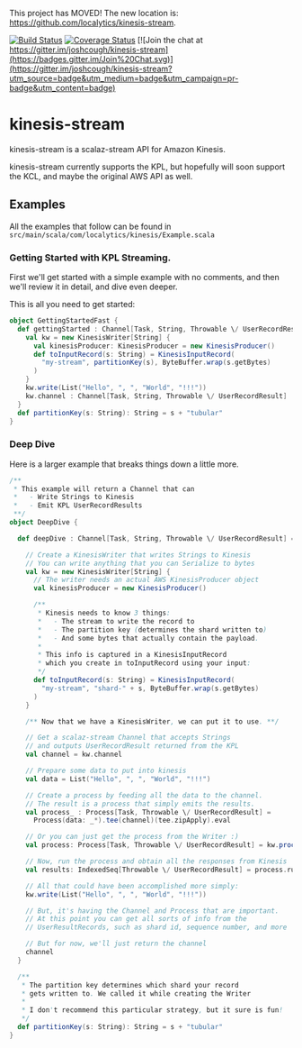 This project has MOVED! The new location is: https://github.com/localytics/kinesis-stream.

[![Build Status](https://travis-ci.org/joshcough/kinesis-stream.png?branch=master)](https://travis-ci.org/joshcough/kinesis-stream)
[![Coverage Status](https://coveralls.io/repos/joshcough/kinesis-stream/badge.svg?branch=master)](https://coveralls.io/r/joshcough/kinesis-stream?branch=master)
[![Join the chat at https://gitter.im/joshcough/kinesis-stream](https://badges.gitter.im/Join%20Chat.svg)](https://gitter.im/joshcough/kinesis-stream?utm_source=badge&utm_medium=badge&utm_campaign=pr-badge&utm_content=badge)

# kinesis-stream

kinesis-stream is a scalaz-stream API for Amazon Kinesis.

kinesis-stream currently supports the KPL, but hopefully
will soon support the KCL, and maybe the original AWS API as well.

## Examples

All the examples that follow can be found in `src/main/scala/com/localytics/kinesis/Example.scala`

### Getting Started with KPL Streaming.

First we'll get started with a simple example with no comments,
and then we'll review it in detail, and dive even deeper.

This is all you need to get started:

```scala
object GettingStartedFast {
  def gettingStarted : Channel[Task, String, Throwable \/ UserRecordResult] = {
    val kw = new KinesisWriter[String] {
      val kinesisProducer: KinesisProducer = new KinesisProducer()
      def toInputRecord(s: String) = KinesisInputRecord(
        "my-stream", partitionKey(s), ByteBuffer.wrap(s.getBytes)
      )
    }
    kw.write(List("Hello", ", ", "World", "!!!"))
    kw.channel : Channel[Task, String, Throwable \/ UserRecordResult]
  }
  def partitionKey(s: String): String = s + "tubular"
}
```

### Deep Dive

Here is a larger example that breaks things down a little more.

```scala
/**
 * This example will return a Channel that can
 *   - Write Strings to Kinesis
 *   - Emit KPL UserRecordResults
 **/
object DeepDive {

  def deepDive : Channel[Task, String, Throwable \/ UserRecordResult] = {

    // Create a KinesisWriter that writes Strings to Kinesis
    // You can write anything that you can Serialize to bytes
    val kw = new KinesisWriter[String] {
      // The writer needs an actual AWS KinesisProducer object
      val kinesisProducer = new KinesisProducer()

      /**
       * Kinesis needs to know 3 things:
       *   - The stream to write the record to
       *   - The partition key (determines the shard written to)
       *   - And some bytes that actually contain the payload.
       *
       * This info is captured in a KinesisInputRecord
       * which you create in toInputRecord using your input:
       */
      def toInputRecord(s: String) = KinesisInputRecord(
        "my-stream", "shard-" + s, ByteBuffer.wrap(s.getBytes)
      )
    }

    /** Now that we have a KinesisWriter, we can put it to use. **/

    // Get a scalaz-stream Channel that accepts Strings
    // and outputs UserRecordResult returned from the KPL
    val channel = kw.channel

    // Prepare some data to put into kinesis
    val data = List("Hello", ", ", "World", "!!!")

    // Create a process by feeding all the data to the channel.
    // The result is a process that simply emits the results.
    val process_ : Process[Task, Throwable \/ UserRecordResult] =
      Process(data: _*).tee(channel)(tee.zipApply).eval

    // Or you can just get the process from the Writer :)
    val process: Process[Task, Throwable \/ UserRecordResult] = kw.process(data)

    // Now, run the process and obtain all the responses from Kinesis
    val results: IndexedSeq[Throwable \/ UserRecordResult] = process.runLog.run

    // All that could have been accomplished more simply:
    kw.write(List("Hello", ", ", "World", "!!!"))

    // But, it's having the Channel and Process that are important.
    // At this point you can get all sorts of info from the
    // UserResultRecords, such as shard id, sequence number, and more

    // But for now, we'll just return the channel
    channel
  }

  /**
   * The partition key determines which shard your record
   * gets written to. We called it while creating the Writer
   *
   * I don't recommend this particular strategy, but it sure is fun!
   */
  def partitionKey(s: String): String = s + "tubular"
}
```
